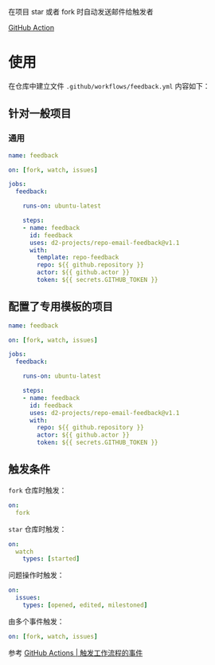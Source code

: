 在项目 star 或者 fork 时自动发送邮件给触发者

[GitHub Action](https://github.com/d2-projects/repo-email-feedback)

# 使用

在仓库中建立文件 `.github/workflows/feedback.yml` 内容如下：

## 针对一般项目

### 通用

``` yml
name: feedback

on: [fork, watch, issues]

jobs:
  feedback:

    runs-on: ubuntu-latest

    steps:
    - name: feedback
      id: feedback
      uses: d2-projects/repo-email-feedback@v1.1
      with:
        template: repo-feedback
        repo: ${{ github.repository }}
        actor: ${{ github.actor }}
        token: ${{ secrets.GITHUB_TOKEN }}
```

## 配置了专用模板的项目

``` yml
name: feedback

on: [fork, watch, issues]

jobs:
  feedback:

    runs-on: ubuntu-latest

    steps:
    - name: feedback
      id: feedback
      uses: d2-projects/repo-email-feedback@v1.1
      with:
        repo: ${{ github.repository }}
        actor: ${{ github.actor }}
        token: ${{ secrets.GITHUB_TOKEN }}
```

## 触发条件

`fork` 仓库时触发：

``` yml
on:
  fork
```

`star` 仓库时触发：

``` yml
on:
  watch
    types: [started]
```

问题操作时触发：

``` yml
on:
  issues:
    types: [opened, edited, milestoned]
```

由多个事件触发：

``` yml
on: [fork, watch, issues]
```

参考 [GitHub Actions | 触发工作流程的事件](https://help.github.com/cn/actions/automating-your-workflow-with-github-actions/events-that-trigger-workflows)